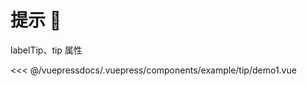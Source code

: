 # 提示 🌟
labelTip、tip 属性

<demo-block>
<example-tip-demo1 slot="source"/>
 <<< @/vuepressdocs/.vuepress/components/example/tip/demo1.vue
</demo-block>